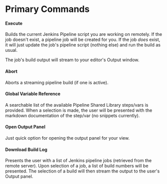# Primary Commands

#### Execute
Builds the current Jenkins Pipeline script you are working on remotely.
If the job doesn't exist, a pipeline job will be created for you. If the job _does_ exist, it will just update the job's pipeline script (nothing else) and run the build as usual.

The job's build output will stream to your editor's Output window.

#### Abort
Aborts a streaming pipeline build (if one is active).

#### Global Variable Reference

A searchable list of the available Pipeline Shared Library steps/vars is provided. When a selection is made, the user will be presented with the markdown documentation of the step/var (no snippets currently).

#### Open Output Panel

Just quick option for opening the output panel for your view.

#### Download Build Log

Presents the user with a list of Jenkins pipeline jobs (retrieved from the remote server). Upon selection of a job, a list of build numbers will be presented. The selection of a build will then stream the output to the user's Output panel.